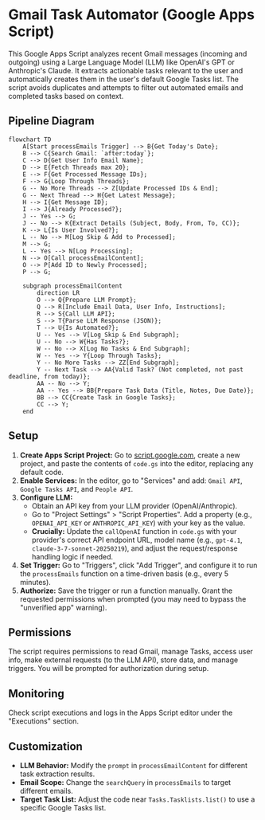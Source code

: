 # Gmail Task Automator (Google Apps Script)

This Google Apps Script analyzes recent Gmail messages (incoming and outgoing) using a Large Language Model (LLM) like OpenAI's GPT or Anthropic's Claude. It extracts actionable tasks relevant to the user and automatically creates them in the user's default Google Tasks list. The script avoids duplicates and attempts to filter out automated emails and completed tasks based on context.

## Pipeline Diagram

```mermaid
flowchart TD
    A[Start processEmails Trigger] --> B{Get Today's Date};
    B --> C{Search Gmail: `after:today`};
    C --> D{Get User Info Email Name};
    D --> E{Fetch Threads max 20};
    E --> F{Get Processed Message IDs};
    F --> G{Loop Through Threads};
    G -- No More Threads --> Z[Update Processed IDs & End];
    G -- Next Thread --> H{Get Latest Message};
    H --> I{Get Message ID};
    I --> J{Already Processed?};
    J -- Yes --> G;
    J -- No --> K{Extract Details (Subject, Body, From, To, CC)};
    K --> L{Is User Involved?};
    L -- No --> M[Log Skip & Add to Processed];
    M --> G;
    L -- Yes --> N[Log Processing];
    N --> O[Call processEmailContent];
    O --> P[Add ID to Newly Processed];
    P --> G;

    subgraph processEmailContent
        direction LR
        O --> Q{Prepare LLM Prompt};
        Q --> R[Include Email Data, User Info, Instructions];
        R --> S{Call LLM API};
        S --> T{Parse LLM Response (JSON)};
        T --> U{Is Automated?};
        U -- Yes --> V[Log Skip & End Subgraph];
        U -- No --> W{Has Tasks?};
        W -- No --> X[Log No Tasks & End Subgraph];
        W -- Yes --> Y{Loop Through Tasks};
        Y -- No More Tasks --> ZZ[End Subgraph];
        Y -- Next Task --> AA{Valid Task? (Not completed, not past deadline, from today)};
        AA -- No --> Y;
        AA -- Yes --> BB{Prepare Task Data (Title, Notes, Due Date)};
        BB --> CC{Create Task in Google Tasks};
        CC --> Y;
    end
```

## Setup

1.  **Create Apps Script Project:** Go to [script.google.com](https://script.google.com/home/start), create a new project, and paste the contents of `code.gs` into the editor, replacing any default code.
2.  **Enable Services:** In the editor, go to "Services" and add: `Gmail API`, `Google Tasks API`, and `People API`.
3.  **Configure LLM:**
    *   Obtain an API key from your LLM provider (OpenAI/Anthropic).
    *   Go to "Project Settings" > "Script Properties". Add a property (e.g., `OPENAI_API_KEY` or `ANTHROPIC_API_KEY`) with your key as the value.
    *   **Crucially:** Update the `callOpenAI` function in `code.gs` with your provider's correct API endpoint URL, model name (e.g., `gpt-4.1`, `claude-3-7-sonnet-20250219`), and adjust the request/response handling logic if needed.
4.  **Set Trigger:** Go to "Triggers", click "Add Trigger", and configure it to run the `processEmails` function on a time-driven basis (e.g., every 5 minutes).
5.  **Authorize:** Save the trigger or run a function manually. Grant the requested permissions when prompted (you may need to bypass the "unverified app" warning).

## Permissions

The script requires permissions to read Gmail, manage Tasks, access user info, make external requests (to the LLM API), store data, and manage triggers. You will be prompted for authorization during setup.

## Monitoring

Check script executions and logs in the Apps Script editor under the "Executions" section.

## Customization

*   **LLM Behavior:** Modify the `prompt` in `processEmailContent` for different task extraction results.
*   **Email Scope:** Change the `searchQuery` in `processEmails` to target different emails.
*   **Target Task List:** Adjust the code near `Tasks.Tasklists.list()` to use a specific Google Tasks list. 